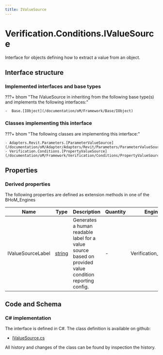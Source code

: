 ```yaml
---
title: IValueSource
---
```


# Verification.Conditions.IValueSource

Interface for objects defining how to extract a value from an object.

## Interface structure

### Implemented interfaces and base types

???+ bhom "The IValueSource in inheriting from the following base type(s) and implements the following interfaces:"

    -  Base.[IObject](/documentation/oM/Framework/Base/IObject)


### Classes implementing this interface

???+ bhom "The following classes are implementing this interface:"

    - Adapters.Revit.Parameters.[ParameterValueSource](/documentation/oM/Adapter/Adapters/Revit/Parameters/ParameterValueSource)
    - Verification.Conditions.[PropertyValueSource](/documentation/oM/Framework/Verification/Conditions/PropertyValueSource)


## Properties

### Derived properties

The following properties are defined as extension methods in one of the BHoM_Engines

| Name             | Type             | Description      | Quantity         | Engine           |
|------------------|------------------|------------------|------------------|------------------|
| IValueSourceLabel | [string](https://learn.microsoft.com/en-us/dotnet/api/System.String?view=netstandard-2.0) | Generates a human readable label for a value source based on provided value condition reporting config. | - | Verification_Engine |


## Code and Schema

### C# implementation

The interface is defined in C#. The class definition is available on github:

- [IValueSource.cs](https://github.com/BHoM/BHoM/blob/develop/Verification_oM/Conditions/Interfaces/IValueSource.cs)

All history and changes of the class can be found by inspection the history.

